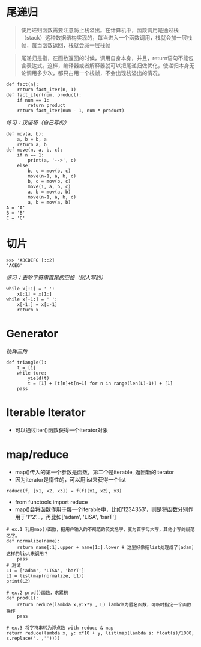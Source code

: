 # 尾递归

> 使用递归函数需要注意防止栈溢出。在计算机中，函数调用是通过栈（stack）这种数据结构实现的，每当进入一个函数调用，栈就会加一层栈帧，每当函数返回，栈就会减一层栈帧

> 尾递归是指，在函数返回的时候，调用自身本身，并且，return语句不能包含表达式。这样，编译器或者解释器就可以把尾递归做优化，使递归本身无论调用多少次，都只占用一个栈帧，不会出现栈溢出的情况。
```
def fact(n):
    return fact_iter(n, 1)
def fact_iter(num, product):
    if num == 1:
        return product
    return fact_iter(num - 1, num * product)
```
*练习：汉诺塔（自己写的）*
```
def mov(a, b):
    a, b = b, a
    return a, b
def move(n, a, b, c):
    if n == 1:
        print(a, '-->', c)
    else:
        b, c = mov(b, c)
        move(n-1, a, b, c)
        b, c = mov(b, c)
        move(1, a, b, c)
        a, b = mov(a, b)
        move(n-1, a, b, c)
        a, b = mov(a, b)
A = 'A'
B = 'B'
C = 'C'
```
# 切片
```
>>> 'ABCDEFG'[::2]
'ACEG'
```
*练习：去除字符串首尾的空格（别人写的）*
```
while x[:1] = ' ':
    x[:1] = x[1:]
while x[-1:] = ' ':
    x[-1:] = x[:-1]
    return x
```
# Generator
*杨辉三角*
```
def triangle():
    t = [1]
    while ture:
        yield(t)
        t = [1] + [t[n]+t[n+1] for n in range(len(L)-1)] + [1]
    pass
```    
# Iterable Iterator
* 可以通过iter()函数获得一个Iterator对象
# map/reduce
* map()传入的第一个参数是函数，第二个是iterable, 返回新的iterator
* 因为iterator是惰性的，可以用list来获得一个list
```
reduce(f, [x1, x2, x3]) = f(f((x1, x2), x3)
```
* from functools import reduce
* map()会将函数作用于每一个iterable中，比如‘1234353’，则是将函数分别作用于‘1’‘2’...，再比如['adam', 'LISA', 'barT']
```
# ex.1 利用map()函数，把用户输入的不规范的英文名字，变为首字母大写，其他小写的规范名字。
def normalize(name):
    return name[:1].upper + name[1:].lower # 这里好像把list处理成了[adam]这样的list来调用？
    pass
# 测试
L1 = ['adam', 'LISA', 'barT']
L2 = list(map(normalize, L1))
print(L2)
```
```
# ex.2 prod()函数，求累积
def prod(L):
    return reduce(lambda x,y:x*y , L) lambda为匿名函数，可临时指定一个函数操作
    pass
```
```
# ex.3 将字符串转为浮点数 with reduce & map
return reduce(lambda x, y: x*10 + y, list(map(lambda s: float(s)/1000, s.replace('.',''))))
